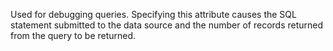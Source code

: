 Used for debugging queries. Specifying this attribute causes the SQL statement submitted to the
data source and the number of records returned from the query to be returned.
